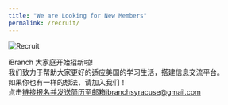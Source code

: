 ```yaml
---
title: "We are Looking for New Members"
permalink: /recruit/
---
```


![Recruit](/images/recruit.png)   

iBranch 大家庭开始招新啦!  
我们致力于帮助大家更好的适应美国的学习生活，搭建信息交流平台。  
如果你也有一样的想法，请加入我们！  
点击[链接](https://docs.google.com/forms/d/e/1FAIpQLSdUtoeA4T6VMN1epciV3ntv-NUYQtMI3FYUyb0gJjvvhv2Zaw/viewform?usp=sf_link)报名并发送简历至邮箱ibranchsyracuse@gmail.com